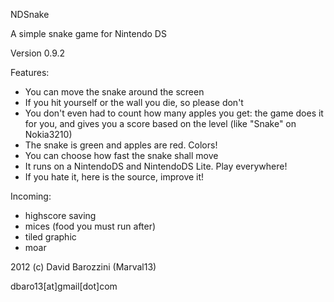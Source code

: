 NDSnake

A simple snake game for Nintendo DS

Version 0.9.2

Features:
 * You can move the snake around the screen
 * If you hit yourself or the wall you die, so please don't
 * You don't even had to count how many apples you get: the game does it for you, and gives you a score based on the level (like "Snake" on Nokia3210)
 * The snake is green and apples are red. Colors!
 * You can choose how fast the snake shall move
 * It runs on a NintendoDS and NintendoDS Lite. Play everywhere!
 * If you hate it, here is the source, improve it!


Incoming:
 * highscore saving
 * mices (food you must run after)
 * tiled graphic
 * moar


2012 (c) David Barozzini (Marval13)

dbaro13[at]gmail[dot]com